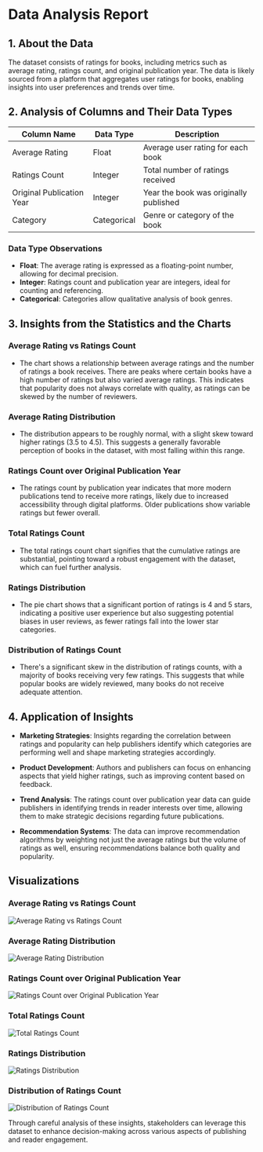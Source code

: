 # Data Analysis Report

## 1. About the Data
The dataset consists of ratings for books, including metrics such as average rating, ratings count, and original publication year. The data is likely sourced from a platform that aggregates user ratings for books, enabling insights into user preferences and trends over time.

## 2. Analysis of Columns and Their Data Types

| Column Name             | Data Type       | Description                                   |
|------------------------|----------------|-----------------------------------------------|
| Average Rating         | Float          | Average user rating for each book            |
| Ratings Count          | Integer        | Total number of ratings received              |
| Original Publication Year | Integer      | Year the book was originally published       |
| Category               | Categorical    | Genre or category of the book                 |

### Data Type Observations
- **Float**: The average rating is expressed as a floating-point number, allowing for decimal precision.
- **Integer**: Ratings count and publication year are integers, ideal for counting and referencing.
- **Categorical**: Categories allow qualitative analysis of book genres.

## 3. Insights from the Statistics and the Charts

### Average Rating vs Ratings Count
- The chart shows a relationship between average ratings and the number of ratings a book receives. There are peaks where certain books have a high number of ratings but also varied average ratings. This indicates that popularity does not always correlate with quality, as ratings can be skewed by the number of reviewers.

### Average Rating Distribution
- The distribution appears to be roughly normal, with a slight skew toward higher ratings (3.5 to 4.5). This suggests a generally favorable perception of books in the dataset, with most falling within this range.

### Ratings Count over Original Publication Year
- The ratings count by publication year indicates that more modern publications tend to receive more ratings, likely due to increased accessibility through digital platforms. Older publications show variable ratings but fewer overall.

### Total Ratings Count
- The total ratings count chart signifies that the cumulative ratings are substantial, pointing toward a robust engagement with the dataset, which can fuel further analysis.

### Ratings Distribution
- The pie chart shows that a significant portion of ratings is 4 and 5 stars, indicating a positive user experience but also suggesting potential biases in user reviews, as fewer ratings fall into the lower star categories.

### Distribution of Ratings Count
- There's a significant skew in the distribution of ratings counts, with a majority of books receiving very few ratings. This suggests that while popular books are widely reviewed, many books do not receive adequate attention.

## 4. Application of Insights
- **Marketing Strategies**: Insights regarding the correlation between ratings and popularity can help publishers identify which categories are performing well and shape marketing strategies accordingly.
  
- **Product Development**: Authors and publishers can focus on enhancing aspects that yield higher ratings, such as improving content based on feedback.
  
- **Trend Analysis**: The ratings count over publication year data can guide publishers in identifying trends in reader interests over time, allowing them to make strategic decisions regarding future publications.
  
- **Recommendation Systems**: The data can improve recommendation algorithms by weighting not just the average ratings but the volume of ratings as well, ensuring recommendations balance both quality and popularity.

## Visualizations

### Average Rating vs Ratings Count
![Average Rating vs Ratings Count](https://placehold.co/600x400)

### Average Rating Distribution
![Average Rating Distribution](https://placehold.co/600x400)

### Ratings Count over Original Publication Year
![Ratings Count over Original Publication Year](https://placehold.co/600x400)

### Total Ratings Count
![Total Ratings Count](https://placehold.co/600x400)

### Ratings Distribution
![Ratings Distribution](https://placehold.co/600x400)

### Distribution of Ratings Count
![Distribution of Ratings Count](https://placehold.co/600x400)

Through careful analysis of these insights, stakeholders can leverage this dataset to enhance decision-making across various aspects of publishing and reader engagement.